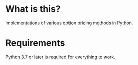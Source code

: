 # What is this?

Implementations of various option pricing methods in Python.

# Requirements

Python 3.7 or later is required for everything to work.
